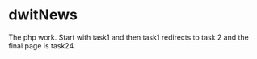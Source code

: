# dwitNews
The php work.
Start with task1 and then task1 redirects to task 2 and the final page is task24.

